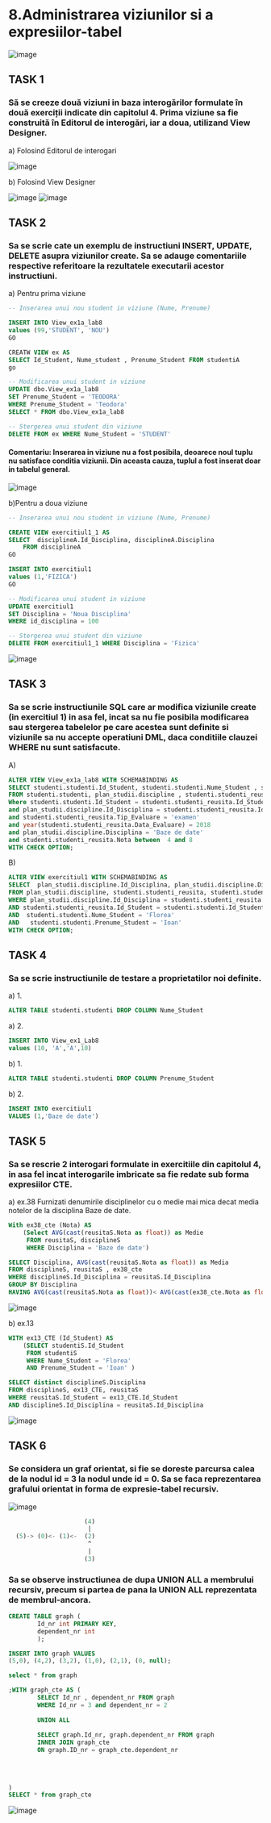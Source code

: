 # 8.Administrarea viziunilor si a expresiilor-tabel
![image](https://user-images.githubusercontent.com/34598802/49867207-67414f80-fe12-11e8-90f8-7def37748ea4.png)
## TASK 1

### Să se creeze două viziuni in baza interogărilor formulate în două exerciții indicate din capitolul 4. Prima viziune sa fie construită în Editorul de interogări, iar a doua, utilizand View Designer.

a) Folosind Editorul de interogari

![image](https://user-images.githubusercontent.com/34598802/49869961-b1c6ca00-fe1a-11e8-99b0-08230a9cccfb.png)

b) Folosind View Designer

![image](https://user-images.githubusercontent.com/34598802/49870043-d753d380-fe1a-11e8-8e6f-d99e933c5ee6.png)
![image](https://user-images.githubusercontent.com/34598802/49870120-226de680-fe1b-11e8-8e8f-acc48d8f2edf.png)

## TASK 2

### Sa se scrie cate un exemplu de instructiuni INSERT, UPDATE, DELETE asupra viziunilor create. Sa se adauge comentariile respective referitoare la rezultatele executarii acestor instructiuni.

a) Pentru prima viziune
```SQL
-- Inserarea unui nou student in viziune (Nume, Prenume)

INSERT INTO View_ex1a_lab8 
values (99,'STUDENT', 'NOU')
GO

CREATW VIEW ex AS 
SELECT Id_Student, Nume_student , Prenume_Student FROM studentiA
go

-- Modificarea unui student in viziune
UPDATE dbo.View_ex1a_lab8 
SET Prenume_Student = 'TEODORA'
WHERE Prenume_Student = 'Teodora'
SELECT * FROM dbo.View_ex1a_lab8

-- Stergerea unui student din viziune
DELETE FROM ex WHERE Nume_Student = 'STUDENT'
```
#### Comentariu: Inserarea in viziune nu a fost posibila, deoarece noul tuplu nu satisface conditia viziunii. Din aceasta cauza, tuplul a fost inserat doar in tabelul general. 
![image](https://user-images.githubusercontent.com/34598802/49871018-c22c7400-fe1d-11e8-9fbe-9379f9777d1c.png)

b)Pentru a doua viziune
```SQL
-- Inserarea unui nou student in viziune (Nume, Prenume)

CREATE VIEW exercitiul1_1 AS 
SELECT  disciplineA.Id_Disciplina, disciplineA.Disciplina 
	FROM disciplineA
GO

INSERT INTO exercitiul1 
values (1,'FIZICA')
GO

-- Modificarea unui student in viziune
UPDATE exercitiul1 
SET Disciplina = 'Noua Disciplina'
WHERE id_disciplina = 100

-- Stergerea unui student din viziune
DELETE FROM exercitiul1_1 WHERE Disciplina = 'Fizica'
```
![image](https://user-images.githubusercontent.com/34598802/49871185-3404bd80-fe1e-11e8-9da3-f94523cbdf9d.png)
## TASK 3

### Sa se scrie instructiunile SQL care ar modifica viziunile create (in exercitiul 1) in asa fel, incat sa nu fie posibila modificarea sau stergerea tabelelor pe care acestea sunt definite si viziunile sa nu accepte operatiuni DML, daca conditiile clauzei WHERE nu sunt satisfacute.
A)
```SQL
ALTER VIEW View_ex1a_lab8 WITH SCHEMABINDING AS
SELECT studenti.studenti.Id_Student, studenti.studenti.Nume_Student , studenti.studenti.Prenume_Student 
FROM studenti.studenti, plan_studii.discipline , studenti.studenti_reusita
Where studenti.studenti.Id_Student = studenti.studenti_reusita.Id_Student
and plan_studii.discipline.Id_Disciplina = studenti.studenti_reusita.Id_Disciplina
and studenti.studenti_reusita.Tip_Evaluare = 'examen' 
and year(studenti.studenti_reusita.Data_Evaluare) = 2018 
and plan_studii.discipline.Disciplina = 'Baze de date'
and studenti.studenti_reusita.Nota between  4 and 8
WITH CHECK OPTION;
```
B)
```SQL
ALTER VIEW exercitiul1 WITH SCHEMABINDING AS
SELECT  plan_studii.discipline.Id_Disciplina, plan_studii.discipline.Disciplina 
FROM plan_studii.discipline, studenti.studenti_reusita, studenti.studenti
WHERE plan_studii.discipline.Id_Disciplina = studenti.studenti_reusita.Id_Disciplina
AND studenti.studenti_reusita.Id_Student = studenti.studenti.Id_Student
AND  studenti.studenti.Nume_Student = 'Florea' 
AND   studenti.studenti.Prenume_Student = 'Ioan'
WITH CHECK OPTION;
```
## TASK 4
### Sa se scrie instructiunile de testare a proprietatilor noi definite.

a) 1.
```SQL
ALTER TABLE studenti.studenti DROP COLUMN Nume_Student
```

a) 2.
```SQL
INSERT INTO View_ex1_Lab8 
values (10, 'A','A',10)
```

b) 1.
```SQL
ALTER TABLE studenti.studenti DROP COLUMN Prenume_Student
```

b) 2.
```SQL
INSERT INTO exercitiul1
VALUES (1,'Baze de date')
```

## TASK 5
### Sa se rescrie 2 interogari formulate in exercitiile din capitolul 4, in asa fel incat interogarile imbricate sa fie redate sub forma expresiilor CTE.

a) ex.38 Furnizati denumirile disciplinelor cu o medie mai mica decat media notelor de la disciplina Baze de date.
```SQL
With ex38_cte (Nota) AS
    (Select AVG(cast(reusitaS.Nota as float)) as Medie
     FROM reusitaS, disciplineS
     WHERE Disciplina = 'Baze de date')

SELECT Disciplina, AVG(cast(reusitaS.Nota as float)) as Media
FROM disciplineS, reusitaS , ex38_cte
WHERE disciplineS.Id_Disciplina = reusitaS.Id_Disciplina
GROUP BY Disciplina
HAVING AVG(cast(reusitaS.Nota as float))< AVG(cast(ex38_cte.Nota as float))
```
![image](https://user-images.githubusercontent.com/34598802/49874269-c1e4a680-fe26-11e8-9515-595c0fd9d7b4.png)

b) ex.13
```SQL
WITH ex13_CTE (Id_Student) AS
    (SELECT studentiS.Id_Student
     FROM studentiS
     WHERE Nume_Student = 'Florea'
     AND Prenume_Student = 'Ioan' )

SELECT distinct disciplineS.Disciplina
FROM disciplineS, ex13_CTE, reusitaS
WHERE reusitaS.Id_Student = ex13_CTE.Id_Student
AND disciplineS.Id_Disciplina = reusitaS.Id_Disciplina
```
![image](https://user-images.githubusercontent.com/34598802/49874415-1720b800-fe27-11e8-8c5f-c3c00eee5f31.png)

## TASK 6
### Se considera un graf orientat, si fie se doreste parcursa calea de la nodul id = 3 la nodul unde id = 0. Sa se faca reprezentarea grafului orientat in forma de expresie-tabel recursiv.
![image](https://user-images.githubusercontent.com/34598802/49874497-4fc09180-fe27-11e8-9578-538c06c8f300.png)
```SQL
                     (4)
                      |
  (5)-> (0)<- (1)<-  (2)
                      ^
                      |
                     (3)
```
###  Sa se observe instructiunea de dupa UNION ALL a membrului recursiv, precum si partea de pana la UNION ALL reprezentata de membrul-ancora.
```SQL
CREATE TABLE graph (
		Id_nr int PRIMARY KEY,
		dependent_nr int
		);

INSERT INTO graph VALUES
(5,0), (4,2), (3,2), (1,0), (2,1), (0, null);

select * from graph

;WITH graph_cte AS (
		SELECT Id_nr , dependent_nr FROM graph
		WHERE Id_nr = 3 and dependent_nr = 2
		
		UNION ALL
		
		SELECT graph.Id_nr, graph.dependent_nr FROM graph
		INNER JOIN graph_cte
		ON graph.ID_nr = graph_cte.dependent_nr
		
		
	
		
)
SELECT * from graph_cte
```
![image](https://user-images.githubusercontent.com/34598802/49875205-1a1ca800-fe29-11e8-889f-4e2724e029f8.png)


